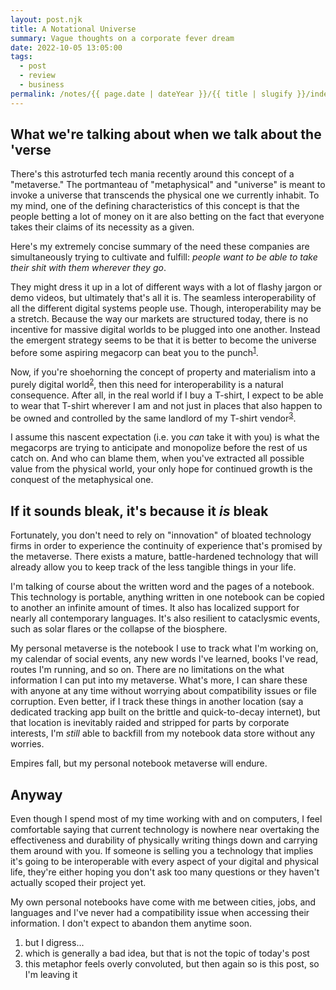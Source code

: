 ```yaml
---
layout: post.njk
title: A Notational Universe
summary: Vague thoughts on a corporate fever dream
date: 2022-10-05 13:05:00
tags:
  - post
  - review
  - business
permalink: /notes/{{ page.date | dateYear }}/{{ title | slugify }}/index.html
---
```


## What we're talking about when we talk about the 'verse

There's this astroturfed tech mania recently around this concept of a "metaverse." The portmanteau of "metaphysical" and "universe" is meant to invoke a universe that transcends the physical one we currently inhabit. To my mind, one of the defining characteristics of this concept is that the people betting a lot of money on it are also betting on the fact that everyone takes their claims of its necessity as a given.

Here's my extremely concise summary of the need these companies are simultaneously trying to cultivate and fulfill: _people want to be able to take their shit with them wherever they go_.

They might dress it up in a lot of different ways with a lot of flashy jargon or demo videos, but ultimately that's all it is. The seamless interoperability of all the different digital systems people use. Though, interoperability may be a stretch. Because the way our markets are structured today, there is no incentive for massive digital worlds to be plugged into one another. Instead the emergent strategy seems to be that it is better to become the universe before some aspiring megacorp can beat you to the punch<sup><a id="ref-1" rel="footnote" href="#footnote-1">1</a></sup>.

Now, if you're shoehorning the concept of property and materialism into a purely digital world<sup><a id="ref-2" rel="footnote" href="#footnote-2">2</a></sup>, then this need for interoperability is a natural consequence. After all, in the real world if I buy a T-shirt, I expect to be able to wear that T-shirt wherever I am and not just in places that also happen to be owned and controlled by the same landlord of my T-shirt vendor<sup><a id="ref-3" rel="footnote" href="#footnote-3">3</a></sup>.

I assume this nascent expectation (i.e. you _can_ take it with you) is what the megacorps are trying to anticipate and monopolize before the rest of us catch on. And who can blame them, when you've extracted all possible value from the physical world, your only hope for continued growth is the conquest of the metaphysical one.

## If it sounds bleak, it's because it _is_ bleak

Fortunately, you don't need to rely on "innovation" of bloated technology firms in order to experience the continuity of experience that's promised by the metaverse. There exists a mature, battle-hardened technology that will already allow you to keep track of the less tangible things in your life.

I'm talking of course about the written word and the pages of a notebook. This technology is portable, anything written in one notebook can be copied to another an infinite amount of times. It also has localized support for nearly all contemporary languages. It's also resilient to cataclysmic events, such as solar flares or the collapse of the biosphere.

My personal metaverse is the notebook I use to track what I'm working on, my calendar of social events, any new words I've learned, books I've read, routes I'm running, and so on. There are no limitations on the what information I can put into my metaverse. What's more, I can share these with anyone at any time without worrying about compatibility issues or file corruption. Even better, if I track these things in another location (say a dedicated tracking app built on the brittle and quick-to-decay internet), but that location is inevitably raided and stripped for parts by corporate interests, I'm _still_ able to backfill from my notebook data store without any worries.

Empires fall, but my personal notebook metaverse will endure.

## Anyway

Even though I spend most of my time working with and on computers, I feel comfortable saying that current technology is nowhere near overtaking the effectiveness and durability of physically writing things down and carrying them around with you. If someone is selling you a technology that implies it's going to be interoperable with every aspect of your digital and physical life, they're either hoping you don't ask too many questions or they haven't actually scoped their project yet.

My own personal notebooks have come with me between cities, jobs, and languages and I've never had a compatibility issue when accessing their information. I don't expect to abandon them anytime soon.

<ol>
  <li id="footnote-1" class="footnote-text">but I digress... </li>
  <li id="footnote-2" class="footnote-text">which is generally a bad idea, but that is not the topic of today's post </li>
  <li id="footnote-3" class="footnote-text">this metaphor feels overly convoluted, but then again so is this post, so I'm leaving it </li>
</ol>
